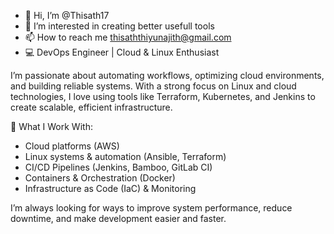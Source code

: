 - 👋 Hi, I’m @Thisath17
- 👀 I’m interested in creating better usefull tools
- 📫 How to reach me thisaththiyunajith@gmail.com
- 💻 DevOps Engineer | Cloud & Linux Enthusiast

I’m passionate about automating workflows, optimizing cloud environments, and building reliable systems. With a strong focus on Linux and cloud technologies, I love using tools like Terraform, Kubernetes, and Jenkins to create scalable, efficient infrastructure.

🔧 What I Work With:

- Cloud platforms (AWS)
- Linux systems & automation (Ansible, Terraform)
- CI/CD Pipelines (Jenkins, Bamboo, GitLab CI)
- Containers & Orchestration (Docker)
- Infrastructure as Code (IaC) & Monitoring

I’m always looking for ways to improve system performance, reduce downtime, and make development easier and faster.

<!---
Thisath17/Thisath17 is a ✨ special ✨ repository because its `README.md` (this file) appears on your GitHub profile.
You can click the Preview link to take a look at your changes.
--->
